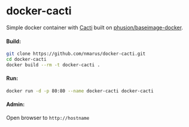 # docker-cacti

Simple docker container with [Cacti](http://cacti.net) built on [phusion/baseimage-docker](https://github.com/phusion/baseimage-docker).

#### Build:
````bash
git clone https://github.com/nmarus/docker-cacti.git
cd docker-cacti
docker build --rm -t docker-cacti .
````

#### Run:
````bash
docker run -d -p 80:80 --name docker-cacti docker-cacti
````

#### Admin:
Open browser to `http://hostname`
